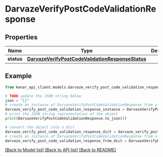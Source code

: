 # DarvazeVerifyPostCodeValidationResponse


## Properties

Name | Type | Description | Notes
------------ | ------------- | ------------- | -------------
**status** | [**DarvazeVerifyPostCodeValidationResponseStatus**](DarvazeVerifyPostCodeValidationResponseStatus.md) |  | [optional] 

## Example

```python
from kenar_api_client.models.darvaze_verify_post_code_validation_response import DarvazeVerifyPostCodeValidationResponse

# TODO update the JSON string below
json = "{}"
# create an instance of DarvazeVerifyPostCodeValidationResponse from a JSON string
darvaze_verify_post_code_validation_response_instance = DarvazeVerifyPostCodeValidationResponse.from_json(json)
# print the JSON string representation of the object
print(DarvazeVerifyPostCodeValidationResponse.to_json())

# convert the object into a dict
darvaze_verify_post_code_validation_response_dict = darvaze_verify_post_code_validation_response_instance.to_dict()
# create an instance of DarvazeVerifyPostCodeValidationResponse from a dict
darvaze_verify_post_code_validation_response_from_dict = DarvazeVerifyPostCodeValidationResponse.from_dict(darvaze_verify_post_code_validation_response_dict)
```
[[Back to Model list]](../README.md#documentation-for-models) [[Back to API list]](../README.md#documentation-for-api-endpoints) [[Back to README]](../README.md)


